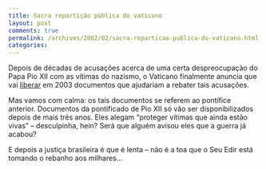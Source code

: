 ```yaml
---
title: Sacra repartição pública do vaticano
layout: post
comments: true
permalink: /archives/2002/02/sacra-reparticao-publica-do-vaticano.html
categories:
---
```

Depois de décadas de acusações acerca de uma certa despreocupação do Papa Pio XII com as vítimas do nazismo, o Vaticano finalmente anuncia que vai <a href="http://www.bbc.co.uk/portuguese/noticias/020215_vaticano1dtl.shtml" >liberar</a> em 2003 documentos que ajudariam a rebater tais acusações.

Mas vamos com calma: os tais documentos se referem ao pontífice anterior. Documentos da pontificado de Pio XII só vão ser disponibilizados depois de mais três anos. Eles alegam &#8220;proteger vítimas que ainda estão vivas&#8221; &#8211; desculpinha, hein? Será que alguém avisou eles que a guerra já acabou?

E depois a justiça brasileira é que é lenta &#8211; não é a toa que o Seu Edir está tomando o rebanho aos milhares&#8230;